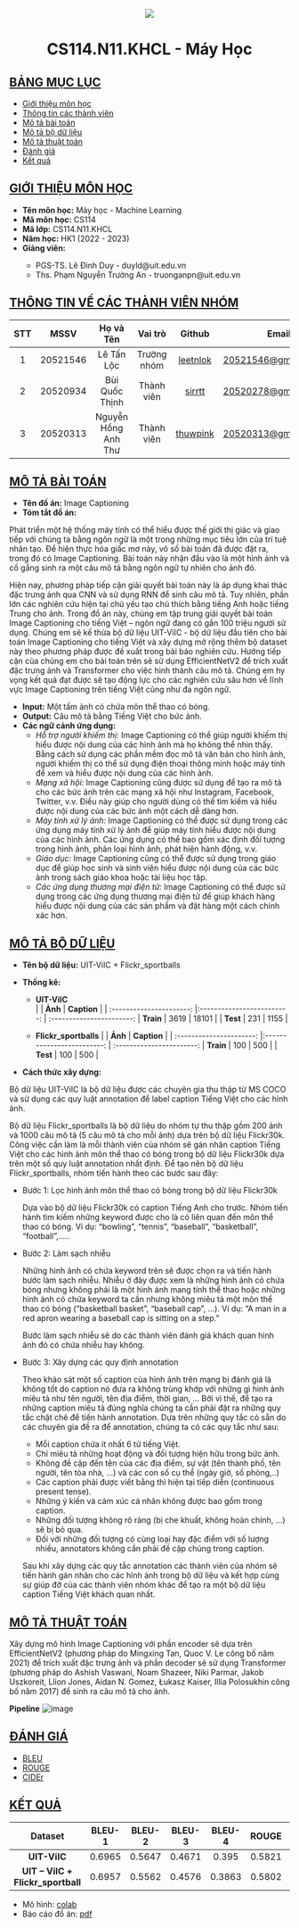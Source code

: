 <p align="center">
   <a href="https://www.uit.edu.vn/">
      <img src="https://i.imgur.com/WmMnSRt.png" border="none">
   </a>
</p>
<h1 align="center">
    CS114.N11.KHCL - Máy Học
</h1>

## [BẢNG MỤC LỤC](#top)
* [Giới thiệu môn học](#giới-thiệu-môn-học)
* [Thông tin các thành viên](#thông-tin-về-các-thành-viên-nhóm)
* [Mô tả bài toán](#mô-tả-bài-toán)
* [Mô tả bộ dữ liệu](#mô-tả-bộ-dữ-liệu)
* [Mô tả thuật toán](#mô-tả-thuật-toán)
* [Đánh giá](#đánh-giá)
* [Kết quả](#kết-quả)

## [GIỚI THIỆU MÔN HỌC](#top)
* **Tên môn học:** Máy học - Machine Learning
* **Mã môn học:** CS114
* **Mã lớp:** CS114.N11.KHCL
* **Năm học:** HK1 (2022 - 2023)
* **Giảng viên:**
<ul>
      <ul>
         <li> PGS-TS. Lê Đình Duy - duyld@uit.edu.vn </li>
         <li> Ths. Phạm Nguyễn Trường An - truonganpn@uit.edu.vn </li>
      </ul>
</ul>

## [THÔNG TIN VỀ CÁC THÀNH VIÊN NHÓM](#top)
| STT    | MSSV          | Họ và Tên                |Vai trò    | Github                                          | Email                   |
| :----: |:-------------:| :-----------------------:|:---------:|:-----------------------------------------------:|:-------------------------:
| 1      | 20521546      | Lê Tấn Lộc               |Trưởng nhóm|[leetnlok](https://github.com/leetnlok)          |20521546@gm.uit.edu.vn   |
| 2      | 20520934      | Bùi Quốc Thịnh           |Thành viên |[sirrtt](https://github.com/sirrtt)              |20520278@gm.uit.edu.vn   |
| 3      | 20520313      | Nguyễn Hồng Anh Thư      |Thành viên |[thuwpink](https://github.com/thuwpink)          |20520313@gm.uit.edu.vn   |

## [MÔ TẢ BÀI TOÁN](#top)
* **Tên đồ án:** Image Captioning
* **Tóm tắt đồ án:** 

Phát triển một hệ thống máy tính có thể hiểu được thế giới thị giác và giao tiếp với chúng ta bằng ngôn ngữ là một trong những mục tiêu lớn của trí tuệ nhân tạo. Để hiện thực hóa giấc mơ này, vô số bài toán đã được đặt ra, trong đó có Image Captioning. Bài toán này nhận đầu vào là một hình ảnh và cố gắng sinh ra một câu mô tả bằng ngôn ngữ tự nhiên cho ảnh đó.
            
Hiện nay, phương pháp tiếp cận giải quyết bài toán này là áp dụng khai thác đặc trưng ảnh qua CNN và sử dụng RNN để sinh câu mô tả. Tuy nhiên, phần lớn các nghiên cứu hiện tại chủ yếu tạo chú thích bằng tiếng Anh hoặc tiếng Trung cho ảnh. Trong đồ án này, chúng em tập trung giải quyết bài toán Image Captioning cho tiếng Việt – ngôn ngữ đang có gần 100 triệu người sử dụng. Chúng em sẽ kế thừa bộ dữ liệu UIT-ViIC - bộ dữ liệu đầu tiên cho bài toán Image Captioning cho tiếng Việt và xây dựng mở rộng thêm bộ dataset này theo phương pháp được đề xuất trong bài báo nghiên cứu. Hướng tiếp cận của chúng em cho bài toán trên sẽ sử dụng EfficientNetV2 để trích xuất đặc trưng ảnh và Transformer cho việc hình thành câu mô tả. Chúng em hy vọng kết quả đạt được sẽ tạo động lực cho các nghiên cứu sâu hơn về lĩnh vực Image Captioning trên tiếng Việt cũng như đa ngôn ngữ.

   * **Input:** Một tấm ảnh có chứa môn thể thao có bóng.
   * **Output:** Câu mô tả bằng Tiếng Việt cho bức ảnh.
* **Các ngữ cảnh ứng dụng:** 
   -	*Hỗ trợ người khiếm thị:* Image Captioning có thể giúp người khiếm thị hiểu được nội dung của các hình ảnh mà họ không thể nhìn thấy. Bằng cách sử dụng các phần mềm đọc mô tả văn bản cho hình ảnh, người khiếm thị có thể sử dụng điện thoại thông minh hoặc máy tính để xem và hiểu được nội dung của các hình ảnh.
   -	*Mạng xã hội:* Image Captioning cũng được sử dụng để tạo ra mô tả cho các bức ảnh trên các mạng xã hội như Instagram, Facebook, Twitter, v.v. Điều này giúp cho người dùng có thể tìm kiếm và hiểu được nội dung của các bức ảnh một cách dễ dàng hơn.
   -	*Máy tính xử lý ảnh:* Image Captioning có thể được sử dụng trong các ứng dụng máy tính xử lý ảnh để giúp máy tính hiểu được nội dung của các hình ảnh. Các ứng dụng có thể bao gồm xác định đối tượng trong hình ảnh, phân loại hình ảnh, phát hiện hành động, v.v.
   -	*Giáo dục:* Image Captioning cũng có thể được sử dụng trong giáo dục để giúp học sinh và sinh viên hiểu được nội dung của các bức ảnh trong sách giáo khoa hoặc tài liệu học tập.
   -	*Các ứng dụng thương mại điện tử:* Image Captioning có thể được sử dụng trong các ứng dụng thương mại điện tử để giúp khách hàng hiểu được nội dung của các sản phẩm và đặt hàng một cách chính xác hơn.

## [MÔ TẢ BỘ DỮ LIỆU](#top)
* **Tên bộ dữ liệu:** UIT-ViIC + Flickr_sportballs
* **Thống kê:**
   * **UIT-ViIC**   
|                          |  **Ảnh**                   |  **Caption**            |
| :----------------------: |:-------------------------: | :-----------------------:
|  **Train**               |  3619                      |  18101                  |
|  **Test**                |   231                      |  1155                   |

   * **Flickr_sportballs**
|                          |  **Ảnh**                       |  **Caption**        |
| :----------------------: |:-------------------------: | :-----------------------:
|  **Train**               |  100                      |  500                  |
|  **Test**                |   100                      |  500                   |

* **Cách thức xây dựng:**

Bộ dữ liệu UIT-ViIC là bộ dữ liệu được các chuyên gia thu thập từ MS COCO và sử dụng các quy luật annotation để label caption Tiếng Việt cho các hình ảnh.

Bộ dữ liệu Flickr_sportballs là bộ dữ liệu do nhóm tự thu thập gồm 200 ảnh và 1000 câu mô tả (5 câu mô tả cho mỗi ảnh) dựa trên bộ dữ liệu Flickr30k. Công việc cần làm là mỗi thành viên của nhóm sẽ gán nhãn caption Tiếng Việt cho các hình ảnh môn thể thao có bóng trong bộ dữ liệu Flickr30k dựa trên một số quy luật annotation nhất định. Để tạo nên bộ dữ liệu Flickr_sportballs, nhóm tiến hành theo các bước sau đây:

   -  Bước 1: Lọc hình ảnh môn thể thao có bóng trong bộ dữ liệu Flickr30k
   
      Dựa vào bộ dữ liệu Flickr30k có caption Tiếng Anh cho trước. Nhóm tiến hành tìm kiếm những keyword được cho là có liên quan đến môn thể thao có bóng.
      Ví dụ: “bowling”, “tennis”, “baseball”, “basketball”, “football”,.....
      
   -  Bước 2: Làm sạch nhiễu
   
      Những hình ảnh có chứa keyword trên sẽ được chọn ra và tiến hành bước làm sạch nhiễu. Nhiễu ở đây được xem là những hình ảnh có chứa bóng nhưng không phải là một       hình ảnh mang tính thể thao hoặc những hình ảnh có chứa keyword ta cần nhưng không miêu tả một môn thể thao có bóng (“basketball basket”, “baseball cap”, …). 
      Ví dụ: “A man in a red apron wearing a baseball cap is sitting on a step.”
      
      Bước làm sạch nhiễu sẽ do các thành viên đánh giá khách quan hình ảnh đó có chứa nhiễu hay không.
      
   -  Bước 3: Xây dựng các quy định annotation
   
      Theo khảo sát một số caption của hình ảnh trên mạng bị đánh giá là không tốt do caption nó đưa ra không trùng khớp với những gì hình ảnh miêu tả như tên người,         tên địa điểm, thời gian, ... Bởi vì thế, để tạo ra những caption miêu tả đúng nghĩa chúng ta cần phải đặt ra những quy tắc chặt chẽ để tiến hành annotation. Dựa       trên những quy tắc có sẵn do các chuyên gia đề ra để annotation, chúng ta có các quy tắc như sau:
      
         -	Mỗi caption chứa ít nhất 6 từ tiếng Việt.
         -	Chỉ miêu tả những hoạt động và đối tượng hiện hữu trong bức ảnh.
         -	Không đề cập đến tên của các địa điểm, sự vật (tên thành phố, tên người, tên tòa nhà, ...) và các con số cụ thể (ngày giờ, số phòng,..)
         -	Các caption phải được viết bằng thì hiện tại tiếp diễn (continuous present tense).
         -	Những ý kiến và cảm xúc cá nhân không được bao gồm trong caption.
         -	Những đối tượng không rõ ràng (bị che khuất, không hoàn chỉnh, ...) sẽ bị bỏ qua.
         -	Đối với những đối tượng có cùng loại hay đặc điểm với số lượng nhiều, annotators không cần phải đề cập chúng trong caption.
      
      Sau khi xây dựng các quy tắc annotation các thành viên của nhóm sẽ tiến hành gán nhãn cho các hình ảnh trong bộ dữ liệu và kết hợp cùng sự giúp đỡ của các thành viên nhóm khác để tạo ra một bộ dữ liệu caption Tiếng Việt khách quan nhất.

## [MÔ TẢ THUẬT TOÁN](#top)

Xây dựng mô hình Image Captioning với phần encoder sẽ dựa trên EfficientNetV2 (phương pháp do Mingxing Tan, Quoc V. Le công bố năm 2021) để trích xuất đặc trưng ảnh và phần decoder sẽ sử dụng Transformer (phương pháp do Ashish Vaswani, Noam Shazeer, Niki Parmar, Jakob Uszkoreit, Llion Jones, Aidan N. Gomez, Łukasz Kaiser, Illia Polosukhin công bố năm 2017) để sinh ra câu mô tả cho ảnh.

**Pipeline**
![image](https://github.com/leetnlok/CS114/blob/main/Final_Project/pipeline.png)

## [ĐÁNH GIÁ](#top)
* [BLEU](https://dl.acm.org/doi/10.3115/1073083.1073135)
* [ROUGE](https://aclanthology.org/W04-1013/)
* [CIDEr](https://arxiv.org/abs/1411.5726)

## [KẾT QUẢ](#top)
|  **Dataset**                         |  **BLEU-1**      |  **BLEU-2**      |  **BLEU-3**      |  **BLEU-4**      |  **ROUGE**   |  **CIDEr**    |
|  :--------------------------------:  |  :-------------: |  :-------------: |  :-------------: |  :-------------: |  :---------: |  :------------:
|  **UIT-ViIC**                        |  0.6965          |   0.5647         |  0.4671          |  0.395           |  0.5821      |  1.0668       |
|  **UIT – ViIC + Flickr_sportball**   |  0.6957          |   0.5562         |  0.4576          |  0.3863          |  0.5802      |  1.0703       |

* Mô hình: [colab](https://drive.google.com/file/d/193f3_fLwg-ya2XlnrqoV4_nBUwFq6XD2/view?usp=sharing)
* Báo cáo đồ án: [pdf](https://github.com/leetnlok/CS114/blob/main/Final_Project/report.pdf)
